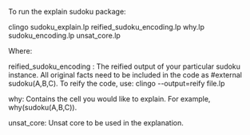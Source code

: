 To run the explain sudoku package: 

clingo sudoku_explain.lp reified_sudoku_encoding.lp why.lp sudoku_encoding.lp unsat_core.lp


Where:

reified_sudoku_encoding : The reified output of your particular sudoku instance. All original facts need to be included in the code as #external sudoku(A,B,C).
To reify the code, use: clingo --output=reify file.lp


why: Contains the cell you would like to explain. For example, why(sudoku(A,B,C)).


unsat_core: Unsat core to be used in the explanation.



